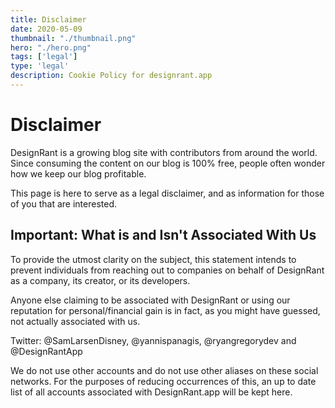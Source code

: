 ```yaml
---
title: Disclaimer
date: 2020-05-09
thumbnail: "./thumbnail.png"
hero: "./hero.png"
tags: ['legal']
type: 'legal'
description: Cookie Policy for designrant.app
---
```


# Disclaimer

DesignRant is a growing blog site with contributors from around the world. Since consuming the content on our blog is 100% free, people often wonder how we keep our blog profitable.

This page is here to serve as a legal disclaimer, and as information for those of you that are interested.

## Important: What is and Isn't Associated With Us

To provide the utmost clarity on the subject, this statement intends to prevent individuals from reaching out to companies on behalf of DesignRant as a company, its creator, or its developers.

Anyone else claiming to be associated with DesignRant or using our reputation for personal/financial gain is in fact, as you might have guessed, not actually associated with us.

Twitter: @SamLarsenDisney, @yannispanagis, @ryangregorydev and @DesignRantApp

We do not use other accounts and do not use other aliases on these social networks. For the purposes of reducing occurrences of this, an up to date list of all accounts associated with DesignRant.app will be kept here.
